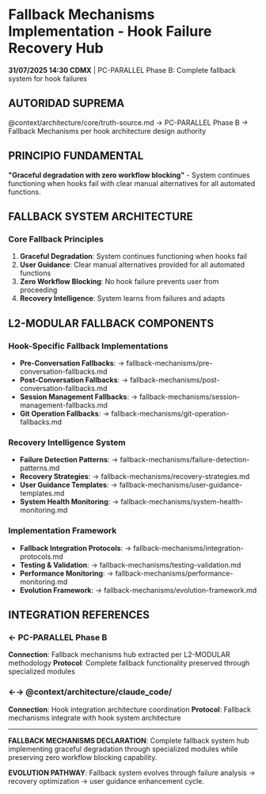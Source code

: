 # Fallback Mechanisms Implementation - Hook Failure Recovery Hub

**31/07/2025 14:30 CDMX** | PC-PARALLEL Phase B: Complete fallback system for hook failures

## AUTORIDAD SUPREMA
@context/architecture/core/truth-source.md → PC-PARALLEL Phase B → Fallback Mechanisms per hook architecture design authority

## PRINCIPIO FUNDAMENTAL
**"Graceful degradation with zero workflow blocking"** - System continues functioning when hooks fail with clear manual alternatives for all automated functions.

## FALLBACK SYSTEM ARCHITECTURE

### **Core Fallback Principles**
1. **Graceful Degradation**: System continues functioning when hooks fail
2. **User Guidance**: Clear manual alternatives provided for all automated functions  
3. **Zero Workflow Blocking**: No hook failure prevents user from proceeding
4. **Recovery Intelligence**: System learns from failures and adapts

## L2-MODULAR FALLBACK COMPONENTS

### **Hook-Specific Fallback Implementations**
- **Pre-Conversation Fallbacks**: → fallback-mechanisms/pre-conversation-fallbacks.md
- **Post-Conversation Fallbacks**: → fallback-mechanisms/post-conversation-fallbacks.md
- **Session Management Fallbacks**: → fallback-mechanisms/session-management-fallbacks.md
- **Git Operation Fallbacks**: → fallback-mechanisms/git-operation-fallbacks.md

### **Recovery Intelligence System**
- **Failure Detection Patterns**: → fallback-mechanisms/failure-detection-patterns.md
- **Recovery Strategies**: → fallback-mechanisms/recovery-strategies.md
- **User Guidance Templates**: → fallback-mechanisms/user-guidance-templates.md
- **System Health Monitoring**: → fallback-mechanisms/system-health-monitoring.md

### **Implementation Framework**
- **Fallback Integration Protocols**: → fallback-mechanisms/integration-protocols.md
- **Testing & Validation**: → fallback-mechanisms/testing-validation.md
- **Performance Monitoring**: → fallback-mechanisms/performance-monitoring.md
- **Evolution Framework**: → fallback-mechanisms/evolution-framework.md

## INTEGRATION REFERENCES

### ← PC-PARALLEL Phase B
**Connection**: Fallback mechanisms hub extracted per L2-MODULAR methodology
**Protocol**: Complete fallback functionality preserved through specialized modules

### ←→ @context/architecture/claude_code/
**Connection**: Hook integration architecture coordination
**Protocol**: Fallback mechanisms integrate with hook system architecture

---

**FALLBACK MECHANISMS DECLARATION**: Complete fallback system hub implementing graceful degradation through specialized modules while preserving zero workflow blocking capability.

**EVOLUTION PATHWAY**: Fallback system evolves through failure analysis → recovery optimization → user guidance enhancement cycle.